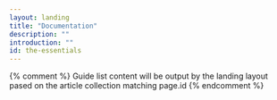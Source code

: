 ```yaml
---
layout: landing
title: "Documentation"
description: ""
introduction: ""
id: the-essentials
---
```


{% comment %}
Guide list content will be output by the landing layout pased on the article collection matching page.id
{% endcomment %}
